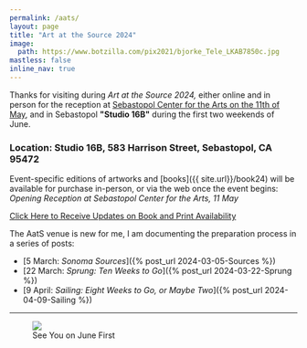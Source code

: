 ```yaml
---
permalink: /aats/
layout: page
title: "Art at the Source 2024"
image:
  path: https://www.botzilla.com/pix2021/bjorke_Tele_LKAB7850c.jpg
mastless: false
inline_nav: true
---
```


Thanks for visiting during _Art at the Source 2024,_ either online and in person for the reception at [Sebastopol Center for the Arts on the 11th of May](https://www.sebarts.org/), and in Sebastopol <b>"Studio 16B"</b> during the first two weekends of June.

### Location: Studio 16B, 583 Harrison Street, Sebastopol, CA 95472

Event-specific editions of artworks and [books]({{ site.url}}/book24) will be available for purchase in-person, or via the web once the event begins:<br/><i>Opening Reception at Sebastopol Center for the Arts, 11 May</i>

<a class="btn btn--info btn--large" href="mailto:kevin+aats@vumondo.com?subject=Updates%20on%20Books%20and%20Prints&body=Please%20keep%20me%20informed%20of%20updates%20on%20sales%20availability%20of%20your%20books%20and%20prints%20related%20to%20AATS%202024">Click Here to Receive Updates on Book and Print Availability</a>

The AatS venue is new for me, I am documenting the preparation process in a series of posts:

* [5 March: _Sonoma Sources_]({% post_url 2024-03-05-Sources %})
* [22 March: _Sprung: Ten Weeks to Go_]({% post_url 2024-03-22-Sprung %})
* [9 April: _Sailing: Eight Weeks to Go, or Maybe Two_]({% post_url 2024-04-09-Sailing %})

<hr />

<figure class="align-center">
<img src="https://www.botzilla.com/pix2024/Bjorke-AATS-BizCard-sRGB-web.jpg">
<figcaption>See You on June First</figcaption>
</figure>
